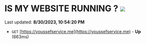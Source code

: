 # IS MY WEBSITE RUNNING ? [![](https://img.shields.io/static/v1?label=Sponsor&message=%E2%9D%A4&logo=GitHub&color=%23fe8e86)](https://github.com/sponsors/<username>)

Last updated: **8/30/2023, 10:54:20 PM**

- `GET` [https://youssefservice.me](https://youssefservice.me) - **Up** (663ms)
